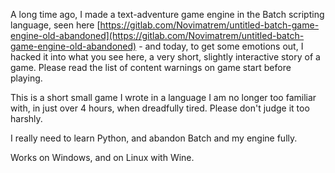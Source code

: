 A long time ago, I made a text-adventure game engine in the Batch scripting language, seen here [https://gitlab.com/Novimatrem/untitled-batch-game-engine-old-abandoned](https://gitlab.com/Novimatrem/untitled-batch-game-engine-old-abandoned) - and today, to get some emotions out, I hacked it into what you see here, a very short, slightly interactive story of a game. Please read the list of content warnings on game start before playing.

This is a short small game I wrote in a language I am no longer too familiar with, in just over 4 hours, when dreadfully tired. Please don't judge it too harshly.

I really need to learn Python, and abandon Batch and my engine fully.

Works on Windows, and on Linux with Wine.


